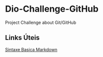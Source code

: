# Dio-Challenge-GitHub
Project Challenge about Git/GitHub

## Links Úteis
[Sintaxe Basica Markdown](https://www.markdownguide.org/basic-syntax/)
